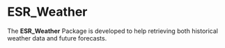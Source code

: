 # ESR_Weather

The **ESR_Weather** Package is developed to help retrieving both historical weather data and future forecasts.